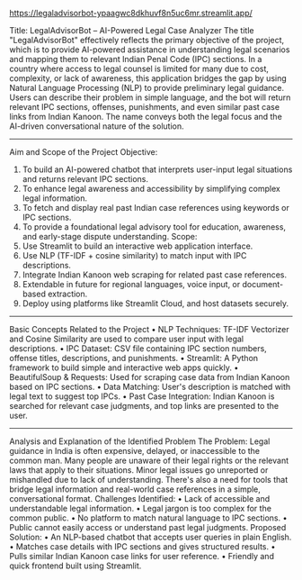 https://legaladvisorbot-ypaagwc8dkhuvf8n5uc6mr.streamlit.app/

Title: LegalAdvisorBot – AI-Powered Legal Case Analyzer
The title "LegalAdvisorBot" effectively reflects the primary objective of the project, which is to provide AI-powered assistance in understanding legal scenarios and mapping them to relevant Indian Penal Code (IPC) sections. In a country where access to legal counsel is limited for many due to cost, complexity, or lack of awareness, this application bridges the gap by using Natural Language Processing (NLP) to provide preliminary legal guidance. Users can describe their problem in simple language, and the bot will return relevant IPC sections, offenses, punishments, and even similar past case links from Indian Kanoon. The name conveys both the legal focus and the AI-driven conversational nature of the solution.
________________________________________
Aim and Scope of the Project
Objective:
1.	To build an AI-powered chatbot that interprets user-input legal situations and returns relevant IPC sections.
2.	To enhance legal awareness and accessibility by simplifying complex legal information.
3.	To fetch and display real past Indian case references using keywords or IPC sections.
4.	To provide a foundational legal advisory tool for education, awareness, and early-stage dispute understanding.
Scope:
1.	Use Streamlit to build an interactive web application interface.
2.	Use NLP (TF-IDF + cosine similarity) to match input with IPC descriptions.
3.	Integrate Indian Kanoon web scraping for related past case references.
4.	Extendable in future for regional languages, voice input, or document-based extraction.
5.	Deploy using platforms like Streamlit Cloud, and host datasets securely.
________________________________________
Basic Concepts Related to the Project
•	NLP Techniques: TF-IDF Vectorizer and Cosine Similarity are used to compare user input with legal descriptions.
•	IPC Dataset: CSV file containing IPC section numbers, offense titles, descriptions, and punishments.
•	Streamlit: A Python framework to build simple and interactive web apps quickly.
•	BeautifulSoup & Requests: Used for scraping case data from Indian Kanoon based on IPC sections.
•	Data Matching: User's description is matched with legal text to suggest top IPCs.
•	Past Case Integration: Indian Kanoon is searched for relevant case judgments, and top links are presented to the user.
________________________________________
Analysis and Explanation of the Identified Problem
The Problem:
Legal guidance in India is often expensive, delayed, or inaccessible to the common man. Many people are unaware of their legal rights or the relevant laws that apply to their situations. Minor legal issues go unreported or mishandled due to lack of understanding. There's also a need for tools that bridge legal information and real-world case references in a simple, conversational format.
Challenges Identified:
•	Lack of accessible and understandable legal information.
•	Legal jargon is too complex for the common public.
•	No platform to match natural language to IPC sections.
•	Public cannot easily access or understand past legal judgments.
Proposed Solution:
•	An NLP-based chatbot that accepts user queries in plain English.
•	Matches case details with IPC sections and gives structured results.
•	Pulls similar Indian Kanoon case links for user reference.
•	Friendly and quick frontend built using Streamlit.
